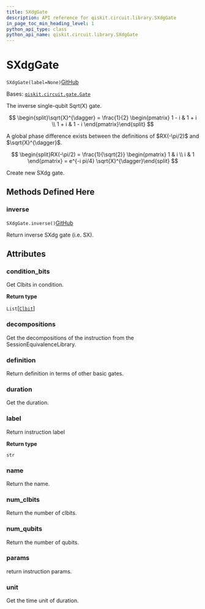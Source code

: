 ```yaml
---
title: SXdgGate
description: API reference for qiskit.circuit.library.SXdgGate
in_page_toc_min_heading_level: 1
python_api_type: class
python_api_name: qiskit.circuit.library.SXdgGate
---
```


# SXdgGate

<span id="qiskit.circuit.library.SXdgGate" />

`SXdgGate(label=None)`[GitHub](https://github.com/qiskit/qiskit/tree/stable/0.20/qiskit/circuit/library/standard_gates/sx.py "view source code")

Bases: [`qiskit.circuit.gate.Gate`](qiskit.circuit.Gate "qiskit.circuit.gate.Gate")

The inverse single-qubit Sqrt(X) gate.

$$
\begin{split}\sqrt{X}^{\dagger} = \frac{1}{2} \begin{pmatrix}
        1 - i & 1 + i \\
        1 + i & 1 - i
    \end{pmatrix}\end{split}
$$

<Admonition title="Note" type="note">
  A global phase difference exists between the definitions of $RX(-\pi/2)$ and $\sqrt{X}^{\dagger}$.

  $$
  \begin{split}RX(-\pi/2) = \frac{1}{\sqrt{2}} \begin{pmatrix}
              1 & i \\
              i & 1
            \end{pmatrix}
          = e^{-i pi/4} \sqrt{X}^{\dagger}\end{split}
  $$
</Admonition>

Create new SXdg gate.

## Methods Defined Here

### inverse

<span id="qiskit.circuit.library.SXdgGate.inverse" />

`SXdgGate.inverse()`[GitHub](https://github.com/qiskit/qiskit/tree/stable/0.20/qiskit/circuit/library/standard_gates/sx.py "view source code")

Return inverse SXdg gate (i.e. SX).

## Attributes

<span id="qiskit.circuit.library.SXdgGate.condition_bits" />

### condition\_bits

Get Clbits in condition.

**Return type**

`List`\[[`Clbit`](qiskit.circuit.Clbit "qiskit.circuit.classicalregister.Clbit")]

<span id="qiskit.circuit.library.SXdgGate.decompositions" />

### decompositions

Get the decompositions of the instruction from the SessionEquivalenceLibrary.

<span id="qiskit.circuit.library.SXdgGate.definition" />

### definition

Return definition in terms of other basic gates.

<span id="qiskit.circuit.library.SXdgGate.duration" />

### duration

Get the duration.

<span id="qiskit.circuit.library.SXdgGate.label" />

### label

Return instruction label

**Return type**

`str`

<span id="qiskit.circuit.library.SXdgGate.name" />

### name

Return the name.

<span id="qiskit.circuit.library.SXdgGate.num_clbits" />

### num\_clbits

Return the number of clbits.

<span id="qiskit.circuit.library.SXdgGate.num_qubits" />

### num\_qubits

Return the number of qubits.

<span id="qiskit.circuit.library.SXdgGate.params" />

### params

return instruction params.

<span id="qiskit.circuit.library.SXdgGate.unit" />

### unit

Get the time unit of duration.

